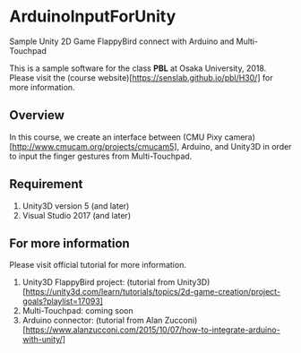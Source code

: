 # ArduinoInputForUnity
Sample Unity 2D Game FlappyBird connect with Arduino and Multi-Touchpad

This is a sample software for the class **PBL** at Osaka University, 2018. 
Please visit the (course website)[https://senslab.github.io/pbl/H30/] for more information. 

## Overview

In this course, we create an interface between (CMU Pixy camera)[http://www.cmucam.org/projects/cmucam5], Arduino, and Unity3D in order to input the
finger gestures from Multi-Touchpad. 

## Requirement

1. Unity3D version 5 (and later)
2. Visual Studio 2017 (and later)

## For more information

Please visit official tutorial for more information.
1. Unity3D FlappyBird project: (tutorial from Unity3D)[https://unity3d.com/learn/tutorials/topics/2d-game-creation/project-goals?playlist=17093]
1. Multi-Touchpad: coming soon
1. Arduino connector: (tutorial from Alan Zucconi)[https://www.alanzucconi.com/2015/10/07/how-to-integrate-arduino-with-unity/]